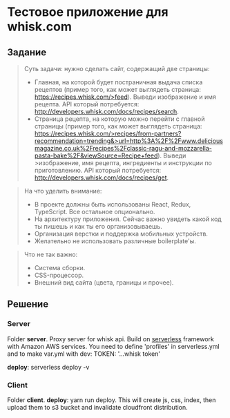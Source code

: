 # Тестовое приложение для whisk.com

## Задание
> Суть задачи: нужно сделать сайт, содержащий две страницы:
> - Главная, на которой будет постраничная выдача списка рецептов (пример того, как может выглядеть страница: https://recipes.whisk.com/>feed). Выведи изображение и имя рецепта. API который потребуется: http://developers.whisk.com/docs/recipes/search.
>- Страница рецепта, на которую можно перейти с главной страницы (пример того, как может выглядеть страница: https://recipes.whisk.com/>recipes/from-partners?recommendation=trending&>url=http%3A%2F%2Fwww.deliciousmagazine.co.uk%2Frecipes%2Fclassic-ragu-and-mozzarella-pasta-bake%2F&viewSource=Recipe+feed). Выведи >изображение, имя рецепта, ингредиенты и инструкции по приготовлению. API который потребуется: http://developers.whisk.com/docs/recipes/get.

> На что уделить внимание:
> - В проекте должны быть использованы React, Redux, TypeScript. Все остальное опционально.
> - На архитектуру приложения. Сейчас важно увидеть какой код ты пишешь и как ты его организовываешь.
> - Организация верстки и поддержка мобильных устройств.
> - Желательно не использовать различные boilerplate'ы.

> Что не так важно:
> - Система сборки.
> - CSS-процессор.
> - Внешний вид сайта (цвета, границы и прочее).

## Решение

### Server 
Folder **server**. Proxy server for whisk api. Build on [serverless](https://serverless.com/) framework with Amazon AWS services.
You need to define 'profiles' in serverless.yml and to make var.yml with dev: TOKEN: '...whisk token'

**deploy**: serverless deploy -v

### Client
Folder **client**.
**deploy**: yarn run deploy. This will create js, css, index, then upload them to s3 bucket and invalidate cloudfront distribution.